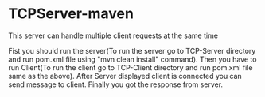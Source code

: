 # TCPServer-maven
This server can handle multiple client requests at the same time

Fist you should run the server(To run the server go to TCP-Server directory and run pom.xml file using "mvn clean install" command).
Then you have to run Client(To run the client go to TCP-Client directory and run pom.xml file same as the above). 
After Server displayed client is connected you can send message to client.
Finally you got the response from server.
